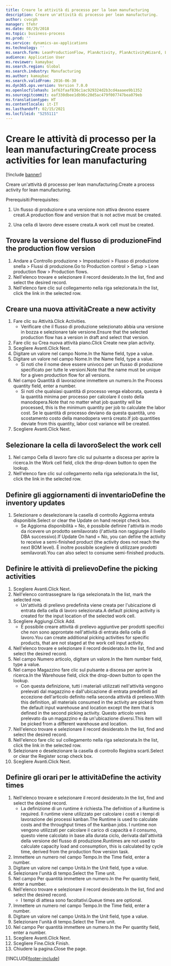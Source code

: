 ```yaml
---
title: Creare le attività di processo per la lean manufacturing
description: Creare un'attività di processo per lean manufacturing.
author: cvocph
manager: tfehr
ms.date: 08/29/2018
ms.topic: business-process
ms.prod: ''
ms.service: dynamics-ax-applications
ms.technology: ''
ms.search.form: LeanProductionFlow, PlanActivity, PlanActivityWizard, LeanWorkCellLookup, InventLocationIdLookup, PlanActivityDetails, KanbanJobPickingListPart
audience: Application User
ms.reviewer: kamaybac
ms.search.region: Global
ms.search.industry: Manufacturing
ms.author: kamaybac
ms.search.validFrom: 2016-06-30
ms.dyn365.ops.version: Version 7.0.0
ms.openlocfilehash: 1ef63faaf836c1ac929324d2b3cd4aaaee9b1352
ms.sourcegitcommit: eaf330dbee1db96c20d5ac479f007747bea079eb
ms.translationtype: HT
ms.contentlocale: it-IT
ms.lasthandoff: 02/15/2021
ms.locfileid: "5255111"
---
```

# <a name="create-process-activities-for-lean-manufacturing"></a><span data-ttu-id="6d75c-103">Creare le attività di processo per la lean manufacturing</span><span class="sxs-lookup"><span data-stu-id="6d75c-103">Create process activities for lean manufacturing</span></span>

[!include [banner](../../includes/banner.md)]

<span data-ttu-id="6d75c-104">Creare un'attività di processo per lean manufacturing.</span><span class="sxs-lookup"><span data-stu-id="6d75c-104">Create a process activity for lean manufacturing.</span></span> 

<span data-ttu-id="6d75c-105">Prerequisiti:</span><span class="sxs-lookup"><span data-stu-id="6d75c-105">Prerequisites:</span></span> 

1. <span data-ttu-id="6d75c-106">Un flusso di produzione e una versione non attiva devono essere creati.</span><span class="sxs-lookup"><span data-stu-id="6d75c-106">A production flow and version that is not active must be created.</span></span>

2. <span data-ttu-id="6d75c-107">Una cella di lavoro deve essere creata.</span><span class="sxs-lookup"><span data-stu-id="6d75c-107">A work cell must be created.</span></span>


## <a name="find-the-production-flow-version"></a><span data-ttu-id="6d75c-108">Trovare la versione del flusso di produzione</span><span class="sxs-lookup"><span data-stu-id="6d75c-108">Find the production flow version</span></span>
1. <span data-ttu-id="6d75c-109">Andare a Controllo produzione > Impostazioni > Flusso di produzione snella > Flussi di produzione.</span><span class="sxs-lookup"><span data-stu-id="6d75c-109">Go to Production control > Setup > Lean production flow > Production flows.</span></span>
2. <span data-ttu-id="6d75c-110">Nell'elenco trovare e selezionare il record desiderato.</span><span class="sxs-lookup"><span data-stu-id="6d75c-110">In the list, find and select the desired record.</span></span>
3. <span data-ttu-id="6d75c-111">Nell'elenco fare clic sul collegamento nella riga selezionata.</span><span class="sxs-lookup"><span data-stu-id="6d75c-111">In the list, click the link in the selected row.</span></span>

## <a name="create-a-new-activity"></a><span data-ttu-id="6d75c-112">Creare una nuova attività</span><span class="sxs-lookup"><span data-stu-id="6d75c-112">Create a new activity</span></span>
1. <span data-ttu-id="6d75c-113">Fare clic su Attività.</span><span class="sxs-lookup"><span data-stu-id="6d75c-113">Click Activities.</span></span>
    * <span data-ttu-id="6d75c-114">Verificare che il flusso di produzione selezionato abbia una versione in bozza e selezionare tale versione.</span><span class="sxs-lookup"><span data-stu-id="6d75c-114">Ensure that the selected production flow has a version in draft and select that version.</span></span>  
2. <span data-ttu-id="6d75c-115">Fare clic su Crea nuova attività piano.</span><span class="sxs-lookup"><span data-stu-id="6d75c-115">Click Create new plan activity.</span></span>
3. <span data-ttu-id="6d75c-116">Scegliere Avanti.</span><span class="sxs-lookup"><span data-stu-id="6d75c-116">Click Next.</span></span>
4. <span data-ttu-id="6d75c-117">Digitare un valore nel campo Nome.</span><span class="sxs-lookup"><span data-stu-id="6d75c-117">In the Name field, type a value.</span></span>
5. <span data-ttu-id="6d75c-118">Digitare un valore nel campo Nome.</span><span class="sxs-lookup"><span data-stu-id="6d75c-118">In the Name field, type a value.</span></span>
    * <span data-ttu-id="6d75c-119">Si noti che il nome deve essere univoco per un flusso di produzione specificato per tutte le versioni.</span><span class="sxs-lookup"><span data-stu-id="6d75c-119">Note that the name must be unique for a given production flow for all versions.</span></span>  
6. <span data-ttu-id="6d75c-120">Nel campo Quantità di lavorazione immettere un numero.</span><span class="sxs-lookup"><span data-stu-id="6d75c-120">In the Process quantity field, enter a number.</span></span>
    * <span data-ttu-id="6d75c-121">Si noti che qualsiasi quantità di processo venga elaborata, questa è la quantità minima per processo per calcolare il costo della manodopera.</span><span class="sxs-lookup"><span data-stu-id="6d75c-121">Note that no matter what job quantity will be processed, this is the minimum quantity per job to calculate the labor cost.</span></span> <span data-ttu-id="6d75c-122">Se le quantità di processo deviano da questa quantità, uno scostamento costo della manodopera verrà creato.</span><span class="sxs-lookup"><span data-stu-id="6d75c-122">If job quantities deviate from this quantity, labor cost variance will be created.</span></span>  
7. <span data-ttu-id="6d75c-123">Scegliere Avanti.</span><span class="sxs-lookup"><span data-stu-id="6d75c-123">Click Next.</span></span>

## <a name="select-the-work-cell"></a><span data-ttu-id="6d75c-124">Selezionare la cella di lavoro</span><span class="sxs-lookup"><span data-stu-id="6d75c-124">Select the work cell</span></span>
1. <span data-ttu-id="6d75c-125">Nel campo Cella di lavoro fare clic sul pulsante a discesa per aprire la ricerca.</span><span class="sxs-lookup"><span data-stu-id="6d75c-125">In the Work cell field, click the drop-down button to open the lookup.</span></span>
2. <span data-ttu-id="6d75c-126">Nell'elenco fare clic sul collegamento nella riga selezionata.</span><span class="sxs-lookup"><span data-stu-id="6d75c-126">In the list, click the link in the selected row.</span></span>

## <a name="define-the-inventory-updates"></a><span data-ttu-id="6d75c-127">Definire gli aggiornamenti di inventario</span><span class="sxs-lookup"><span data-stu-id="6d75c-127">Define the inventory updates</span></span>
1. <span data-ttu-id="6d75c-128">Selezionare o deselezionare la casella di controllo Aggiorna entrata disponibile.</span><span class="sxs-lookup"><span data-stu-id="6d75c-128">Select or clear the Update on hand receipt check box.</span></span>
    * <span data-ttu-id="6d75c-129">Se Aggiorna disponibilità = No, è possibile definire l'attività in modo da ricevere un prodotto semilavorato (l'attività non raggiunge il livello DBA successivo).</span><span class="sxs-lookup"><span data-stu-id="6d75c-129">If Update On hand = No, you can define the activity to receive a semi-finished product (the activity does not reach the next BOM level).</span></span>    <span data-ttu-id="6d75c-130">È inoltre possibile scegliere di utilizzare prodotti semilavorati.</span><span class="sxs-lookup"><span data-stu-id="6d75c-130">You can also select to consume semi-finished products.</span></span>  

## <a name="define-the-picking-activities"></a><span data-ttu-id="6d75c-131">Definire le attività di prelievo</span><span class="sxs-lookup"><span data-stu-id="6d75c-131">Define the picking activities</span></span>
1. <span data-ttu-id="6d75c-132">Scegliere Avanti.</span><span class="sxs-lookup"><span data-stu-id="6d75c-132">Click Next.</span></span>
2. <span data-ttu-id="6d75c-133">Nell'elenco contrassegnare la riga selezionata.</span><span class="sxs-lookup"><span data-stu-id="6d75c-133">In the list, mark the selected row.</span></span>
    * <span data-ttu-id="6d75c-134">Un'attività di prelievo predefinita viene creata per l'ubicazione di entrata della cella di lavoro selezionata.</span><span class="sxs-lookup"><span data-stu-id="6d75c-134">A default picking activity is created for the input location of the selected work cell.</span></span>  
3. <span data-ttu-id="6d75c-135">Scegliere Aggiungi.</span><span class="sxs-lookup"><span data-stu-id="6d75c-135">Click Add.</span></span>
    * <span data-ttu-id="6d75c-136">È possibile creare attività di prelievo aggiuntive per prodotti specifici che non sono approntate nell'attività di entrata della cella di lavoro.</span><span class="sxs-lookup"><span data-stu-id="6d75c-136">You can create additional picking activities for specific products, that are not staged at the work cell input activity.</span></span>  
4. <span data-ttu-id="6d75c-137">Nell'elenco trovare e selezionare il record desiderato.</span><span class="sxs-lookup"><span data-stu-id="6d75c-137">In the list, find and select the desired record.</span></span>
5. <span data-ttu-id="6d75c-138">Nel campo Numero articolo, digitare un valore.</span><span class="sxs-lookup"><span data-stu-id="6d75c-138">In the Item number field, type a value.</span></span>
6. <span data-ttu-id="6d75c-139">Nel campo Magazzino fare clic sul pulsante a discesa per aprire la ricerca.</span><span class="sxs-lookup"><span data-stu-id="6d75c-139">In the Warehouse field, click the drop-down button to open the lookup.</span></span>
    * <span data-ttu-id="6d75c-140">Con questa definizione, tutti i materiali utilizzati nell'attività vengono prelevati dal magazzino e dall'ubicazione di entrata predefiniti ad eccezione dell'articolo definito nella seconda attività di prelievo.</span><span class="sxs-lookup"><span data-stu-id="6d75c-140">With this definition, all materials consumed in the activity are picked from the default input warehouse and location except the item that is defined in the second picking activity.</span></span> <span data-ttu-id="6d75c-141">Questo articolo verrà prelevato da un magazzino e da un'ubicazione diversi.</span><span class="sxs-lookup"><span data-stu-id="6d75c-141">This item will be picked from a different warehouse and location.</span></span>  
7. <span data-ttu-id="6d75c-142">Nell'elenco trovare e selezionare il record desiderato.</span><span class="sxs-lookup"><span data-stu-id="6d75c-142">In the list, find and select the desired record.</span></span>
8. <span data-ttu-id="6d75c-143">Nell'elenco fare clic sul collegamento nella riga selezionata.</span><span class="sxs-lookup"><span data-stu-id="6d75c-143">In the list, click the link in the selected row.</span></span>
9. <span data-ttu-id="6d75c-144">Selezionare o deselezionare la casella di controllo Registra scarti.</span><span class="sxs-lookup"><span data-stu-id="6d75c-144">Select or clear the Register scrap check box.</span></span>
10. <span data-ttu-id="6d75c-145">Scegliere Avanti.</span><span class="sxs-lookup"><span data-stu-id="6d75c-145">Click Next.</span></span>

## <a name="define-the-activity-times"></a><span data-ttu-id="6d75c-146">Definire gli orari per le attività</span><span class="sxs-lookup"><span data-stu-id="6d75c-146">Define the activity times</span></span>
1. <span data-ttu-id="6d75c-147">Nell'elenco trovare e selezionare il record desiderato.</span><span class="sxs-lookup"><span data-stu-id="6d75c-147">In the list, find and select the desired record.</span></span>
    * <span data-ttu-id="6d75c-148">La definizione di un runtime è richiesta.</span><span class="sxs-lookup"><span data-stu-id="6d75c-148">The definition of a Runtime is required.</span></span> <span data-ttu-id="6d75c-149">Il runtime viene utilizzato per calcolare i costi e i tempi di lavorazione dei processi kanban.</span><span class="sxs-lookup"><span data-stu-id="6d75c-149">The Runtime is used to calculate costs and the throughput times of the kanban jobs.</span></span> <span data-ttu-id="6d75c-150">I runtime non vengono utilizzati per calcolare il carico di capacità e il consumo, questo viene calcolato in base alla durata ciclo, derivata dall'attività della versione del flusso di produzione.</span><span class="sxs-lookup"><span data-stu-id="6d75c-150">Runtimes are not used to calculate capacity load and consumption, this is calculated by cycle time, derived from the production flow version task.</span></span>  
2. <span data-ttu-id="6d75c-151">Immettere un numero nel campo Tempo.</span><span class="sxs-lookup"><span data-stu-id="6d75c-151">In the Time field, enter a number.</span></span>
3. <span data-ttu-id="6d75c-152">Digitare un valore nel campo Unità.</span><span class="sxs-lookup"><span data-stu-id="6d75c-152">In the Unit field, type a value.</span></span>
4. <span data-ttu-id="6d75c-153">Selezionare l'unità di tempo.</span><span class="sxs-lookup"><span data-stu-id="6d75c-153">Select the Time unit.</span></span>
5. <span data-ttu-id="6d75c-154">Nel campo Per quantità immettere un numero.</span><span class="sxs-lookup"><span data-stu-id="6d75c-154">In the Per quantity field, enter a number.</span></span>
6. <span data-ttu-id="6d75c-155">Nell'elenco trovare e selezionare il record desiderato.</span><span class="sxs-lookup"><span data-stu-id="6d75c-155">In the list, find and select the desired record.</span></span>
    * <span data-ttu-id="6d75c-156">I tempi di attesa sono facoltativi.</span><span class="sxs-lookup"><span data-stu-id="6d75c-156">Queue times are optional.</span></span>  
7. <span data-ttu-id="6d75c-157">Immettere un numero nel campo Tempo.</span><span class="sxs-lookup"><span data-stu-id="6d75c-157">In the Time field, enter a number.</span></span>
8. <span data-ttu-id="6d75c-158">Digitare un valore nel campo Unità.</span><span class="sxs-lookup"><span data-stu-id="6d75c-158">In the Unit field, type a value.</span></span>
9. <span data-ttu-id="6d75c-159">Selezionare l'unità di tempo.</span><span class="sxs-lookup"><span data-stu-id="6d75c-159">Select the Time unit.</span></span>
10. <span data-ttu-id="6d75c-160">Nel campo Per quantità immettere un numero.</span><span class="sxs-lookup"><span data-stu-id="6d75c-160">In the Per quantity field, enter a number.</span></span>
11. <span data-ttu-id="6d75c-161">Scegliere Avanti.</span><span class="sxs-lookup"><span data-stu-id="6d75c-161">Click Next.</span></span>
12. <span data-ttu-id="6d75c-162">Scegliere Fine.</span><span class="sxs-lookup"><span data-stu-id="6d75c-162">Click Finish.</span></span>
13. <span data-ttu-id="6d75c-163">Chiudere la pagina.</span><span class="sxs-lookup"><span data-stu-id="6d75c-163">Close the page.</span></span>



[!INCLUDE[footer-include](../../../includes/footer-banner.md)]